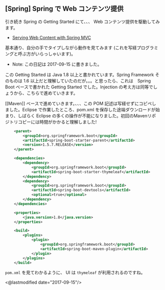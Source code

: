 ## [Spring] Spring で Web コンテンツ提供

引き続き Spring の Getting Started にて、、、 Web コンテンツ提供を駆動してみます。

- [Serving Web Content with Spring MVC](https://spring.io/guides/gs/serving-web-content/)

基本通り、自分の手でタイプしながら動作を見てみます (これを写経プログラミングと呼ぶ方がいらっしゃいます)。

- Note: この日記は 2017-09-15 に書きました。

この Getting Started は Java 1.8 以上と書かれています。Spring Framework そのものは 1.6 以上だと理解していたのだが。。。と思ったら、これは　Spring Boot ベースで書かれた Getting Started でした。Injection の考え方は同等でしょうから、こちらで進めていきます。

[[Maven]] ベースで進めていきます。、、、この POM 記述は写経せずにコピペしました。Eclipse で作業したところ、pom.xml を保存した途端ダウンロードが始まり、しばらく Eclipse の多くの操作が不能になりました。初回のMavenリポジトリコピーには時間がかかると理解しました!

```xml
    <parent>
        <groupId>org.springframework.boot</groupId>
        <artifactId>spring-boot-starter-parent</artifactId>
        <version>1.5.7.RELEASE</version>
    </parent>

    <dependencies>
        <dependency>
            <groupId>org.springframework.boot</groupId>
            <artifactId>spring-boot-starter-thymeleaf</artifactId>
        </dependency>
        <dependency>
            <groupId>org.springframework.boot</groupId>
            <artifactId>spring-boot-devtools</artifactId>
            <optional>true</optional>
        </dependency>
    </dependencies>

    <properties>
        <java.version>1.8</java.version>
    </properties>

    <build>
        <plugins>
            <plugin>
                <groupId>org.springframework.boot</groupId>
                <artifactId>spring-boot-maven-plugin</artifactId>
            </plugin>
        </plugins>
    </build>
```

`pom.xml` を見てわかるように、 UI は `thymeleaf` が利用されるのですね。




<@lastmodified date="2017-09-15"/>
